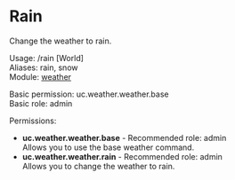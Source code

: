 Rain
====
Change the weather to rain.

Usage: /rain \[World\]<br>
Aliases: rain, snow<br>
Module: [weather](../modules/weather.md)<br>

Basic permission: uc.weather.weather.base<br>
Basic role: admin<br>

Permissions: <br>
* **uc.weather.weather.base** - Recommended role: admin<br>Allows you to use the base weather command.
* **uc.weather.weather.rain** - Recommended role: admin<br>Allows you to change the weather to rain.
